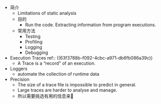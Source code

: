 - 简介
	- Limitations of  static analysis
	- 目的
		- Run the code. Extracting information from program executions.
	- 常用方法
		- Testing
		- Profiling
		- Logging
		- Debugging
- Execution Traces
  ref:: ((63f3788b-f092-4cbc-a971-db6fb086a39c))
	- A Trace is a “record” of an execution.
- Loggers
	- automate the collection of runtime data
- Precision
	- The size of a trace file is impossible to predict in general.
	- Large traces are harder to analyse and manage.
	- 所以需要挑选有用的信息来📱